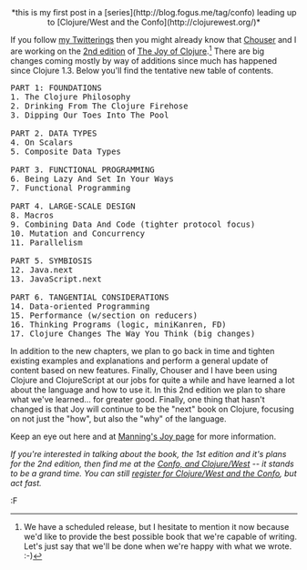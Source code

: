 <center>*this is my first post in a [series](http://blog.fogus.me/tag/confo) leading up to [Clojure/West and the Confo](http://clojurewest.org/)*</center>

If you follow [my Twitterings](http://www.twitter.com/fogus) then you might already know that [Chouser](http://n01se.net/chouser/) and I are working on the [2nd edition](http://www.joyofclojure.com/2nd) of [The Joy of Clojure](http://www.joyofclojure.com).[^1]  There are big changes coming mostly by way of additions since much has happened since Clojure 1.3.  Below you'll find the tentative new table of contents.

<pre>
PART 1: FOUNDATIONS
1. The Clojure Philosophy
2. Drinking From The Clojure Firehose
3. Dipping Our Toes Into The Pool

PART 2. DATA TYPES
4. On Scalars
5. Composite Data Types

PART 3. FUNCTIONAL PROGRAMMING
6. Being Lazy And Set In Your Ways
7. Functional Programming

PART 4. LARGE-SCALE DESIGN
8. Macros
9. Combining Data And Code (tighter protocol focus)
10. Mutation and Concurrency
11. Parallelism

PART 5. SYMBIOSIS
12. Java.next
13. JavaScript.next

PART 6. TANGENTIAL CONSIDERATIONS
14. Data-oriented Programming
15. Performance (w/section on reducers)
16. Thinking Programs (logic, miniKanren, FD)
17. Clojure Changes The Way You Think (big changes)
</pre>

In addition to the new chapters, we plan to go back in time and tighten existing examples and explanations and perform a general update of content based on new features.  Finally, Chouser and I have been using Clojure and ClojureScript at our jobs for quite a while and have learned a lot about the language and how to use it.  In this 2nd edition we plan to share what we've learned... for greater good.  Finally, one thing that hasn't changed is that Joy will continue to be the "next" book on Clojure, focusing on not just the "how", but also the "why" of the language.

Keep an eye out here and at [Manning's Joy page](http://www.manning.com/fogus) for more information.

*If you're interested in talking about the book, the 1st edition and it's plans for the 2nd edition, then find me at the [Confo, and  Clojure/West](http://clojurewest.org/sessions#confo) -- it stands to be a grand time. You can still [register for Clojure/West and the Confo](http://www.regonline.com/Register/Checkin.aspx?EventID=1172220), but act fast.*

:F

[^1]: We have a scheduled release, but I hesitate to mention it now because we'd like to provide the best possible book that we're capable of writing.  Let's just say that we'll be done when we're happy with what we wrote. :-)